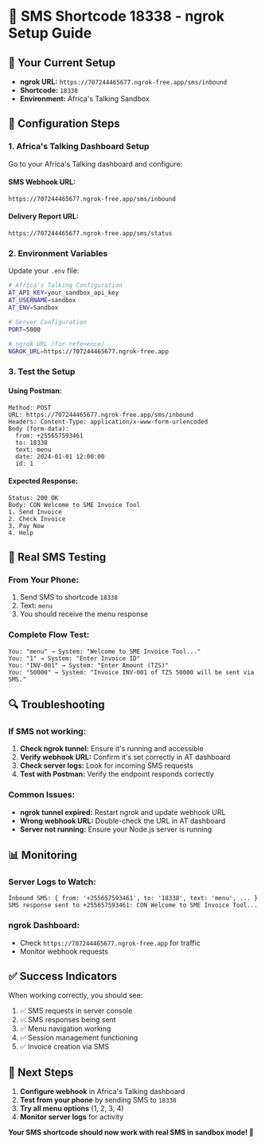 # 📱 SMS Shortcode 18338 - ngrok Setup Guide

## 🎯 **Your Current Setup**
- **ngrok URL:** `https://707244465677.ngrok-free.app/sms/inbound`
- **Shortcode:** `18338`
- **Environment:** Africa's Talking Sandbox

## 🔧 **Configuration Steps**

### **1. Africa's Talking Dashboard Setup**

Go to your Africa's Talking dashboard and configure:

#### **SMS Webhook URL:**
```
https://707244465677.ngrok-free.app/sms/inbound
```

#### **Delivery Report URL:**
```
https://707244465677.ngrok-free.app/sms/status
```

### **2. Environment Variables**

Update your `.env` file:
```bash
# Africa's Talking Configuration
AT_API_KEY=your_sandbox_api_key
AT_USERNAME=sandbox
AT_ENV=Sandbox

# Server Configuration
PORT=5000

# ngrok URL (for reference)
NGROK_URL=https://707244465677.ngrok-free.app
```

### **3. Test the Setup**

#### **Using Postman:**
```
Method: POST
URL: https://707244465677.ngrok-free.app/sms/inbound
Headers: Content-Type: application/x-www-form-urlencoded
Body (form-data):
  from: +255657593461
  to: 18338
  text: menu
  date: 2024-01-01 12:00:00
  id: 1
```

#### **Expected Response:**
```
Status: 200 OK
Body: CON Welcome to SME Invoice Tool
1. Send Invoice
2. Check Invoice
3. Pay Now
4. Help
```

## 📱 **Real SMS Testing**

### **From Your Phone:**
1. Send SMS to shortcode `18338`
2. Text: `menu`
3. You should receive the menu response

### **Complete Flow Test:**
```
You: "menu" → System: "Welcome to SME Invoice Tool..."
You: "1" → System: "Enter Invoice ID"
You: "INV-001" → System: "Enter Amount (TZS)"
You: "50000" → System: "Invoice INV-001 of TZS 50000 will be sent via SMS."
```

## 🔍 **Troubleshooting**

### **If SMS not working:**
1. **Check ngrok tunnel:** Ensure it's running and accessible
2. **Verify webhook URL:** Confirm it's set correctly in AT dashboard
3. **Check server logs:** Look for incoming SMS requests
4. **Test with Postman:** Verify the endpoint responds correctly

### **Common Issues:**
- **ngrok tunnel expired:** Restart ngrok and update webhook URL
- **Wrong webhook URL:** Double-check the URL in AT dashboard
- **Server not running:** Ensure your Node.js server is running

## 📊 **Monitoring**

### **Server Logs to Watch:**
```
Inbound SMS: { from: '+255657593461', to: '18338', text: 'menu', ... }
SMS response sent to +255657593461: CON Welcome to SME Invoice Tool...
```

### **ngrok Dashboard:**
- Check `https://707244465677.ngrok-free.app` for traffic
- Monitor webhook requests

## ✅ **Success Indicators**

When working correctly, you should see:
1. ✅ SMS requests in server console
2. ✅ SMS responses being sent
3. ✅ Menu navigation working
4. ✅ Session management functioning
5. ✅ Invoice creation via SMS

## 🚀 **Next Steps**

1. **Configure webhook** in Africa's Talking dashboard
2. **Test from your phone** by sending SMS to `18338`
3. **Try all menu options** (1, 2, 3, 4)
4. **Monitor server logs** for activity

**Your SMS shortcode should now work with real SMS in sandbox mode! 🎉**
